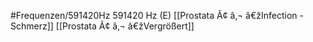 #Frequenzen/591420Hz
591420 Hz (E)
[[Prostata Ã¢ â‚¬ â€žInfection - Schmerz]]
[[Prostata Ã¢ â‚¬ â€žVergrößert]]